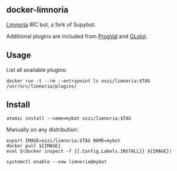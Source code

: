 ## docker-limnoria

[Limnoria](https://github.com/ProgVal/Limnoria) IRC bot, a fork of Supybot.

Additional plugins are included from [ProgVal](https://github.com/ProgVal/Supybot-plugins)
and [GLolol](https://github.com/GLolol/SupyPlugins).

## Usage

List all available plugins:

```
docker run -t --rm --entrypoint ls oszi/limnoria:$TAG /usr/src/limnoria/plugins/
```

## Install

```
atomic install --name=mybot oszi/limnoria:$TAG
```

Manually on any distribution:

```
export IMAGE=oszi/limnoria:$TAG NAME=mybot
docker pull ${IMAGE}
eval $(docker inspect -f {{.Config.Labels.INSTALL}} ${IMAGE})
```

```
systemctl enable --now limnoria@mybot
```
